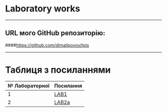 # Laboratory works
---

## URL мого GitHub репозиторію:
####https://github.com/dimalipovoy/tpis

---
# Таблиця з посиланнями
|№ Лабораторної|Посилання|
|---|---|
|1|[LAB1](https://github.com/dimalipovoy/tpis/tree/master/lab1)|
|2|[LAB2a](https://github.com/dimalipovoy/tpis/tree/master/lab%202a)|
